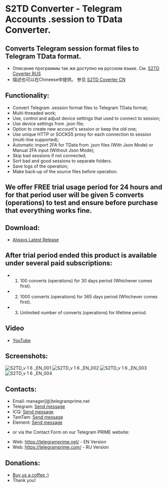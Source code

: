 # S2TD Converter - Telegram Accounts .session to TData Converter.
## Converts Telegram session format files to Telegram TData format.
 
 * Описание программы так же доступно на русском языке. См. [S2TD Coverter RUS](https://github.com/telegram-prime/Telegram-Session-to-TData-Converter-RU/)
 * 描述也可以在Chineese中提供。 参见 [S2TD Coverter CN](https://github.com/telegram-prime/Telegram-Session-to-TData-Converter-CN)


## Functionality:
 - Convert Telegram .session format files to Telegram TData format;
 - Multi-threaded work;
 - Use, control and adjust device settings that used to connect to session;
 - Use device settings from .json file;
 - Option to create new account's session or keep the old one;
 - Use unique HTTP or SOCKS5 proxy for each connection to session (multi-line supported);
 - Automatic import 2FA for TData from .json files (With Json Mode) or Manual 2FA input (Without Json Mode);
 - Skip bad sessions if not connected;
 - Sort bad and good sessions to separate folders.
 - Save logs of the operation;
 - Make back-up of the source files before operation.


## We offer FREE trial usage period for 24 hours and for that period user will be given 5 converts (operations) to test and ensure before purchase that everything works fine. 

## Download:
 - [Always Latest Release](https://github.com/telegram-prime/Telegram-Session-to-TData-Converter/releases/latest)


## After trial period ended this product is available under several paid subscriptions: 
- 1.  100  converts (operations) for 30 days period (Whichever comes first).
- 2.  1000 converts (operations) for 365 days period (Whichever comes first).
- 3.  Unlimited number of converts (operations) for lifetime period.

## Video

- [YouTube](https://youtu.be/CkEJTBAZ9pc)


## Screenshots:

![S2TD_v 1 6 _EN_001](https://github.com/telegram-prime/Telegram-Session-to-TData-Converter/assets/94137664/a9cf26a5-7d91-4159-9742-5a3dba4bafb9) ![S2TD_v 1 6 _EN_002](https://github.com/telegram-prime/Telegram-Session-to-TData-Converter/assets/94137664/e120f79f-59be-4825-85e0-565ade704c5e)
![S2TD_v 1 6 _EN_003](https://github.com/telegram-prime/Telegram-Session-to-TData-Converter/assets/94137664/e51db02f-a80c-49d5-ae12-e1f4a8cf65f0) ![S2TD_v 1 6 _EN_004](https://github.com/telegram-prime/Telegram-Session-to-TData-Converter/assets/94137664/ebff620c-2d9d-4580-bdae-782ef8ce5808)


##  Contacts:
- Email:    manager[@]telegramprime.net
- Telegram: [Send message](https://telegramprime.com/telegram-contact)
- ICQ:      [Send message](https://telegramprime.com/icq-contact)
- TamTam:   [Send message](https://telegramprime.com/tamtam-contact)
- Element:  [Send message](https://telegramprime.net/element-contact)

* or via the Contact Form on our Telegram PRIME website:
- Wеb: https://telegramprime.net/ - EN Version
- Wеb: https://telegramprime.com/ - RU Version


## Donations:
* [Buy us a coffee :)](https://nowpayments.io/donation/telegramprime)
* Thank you!




